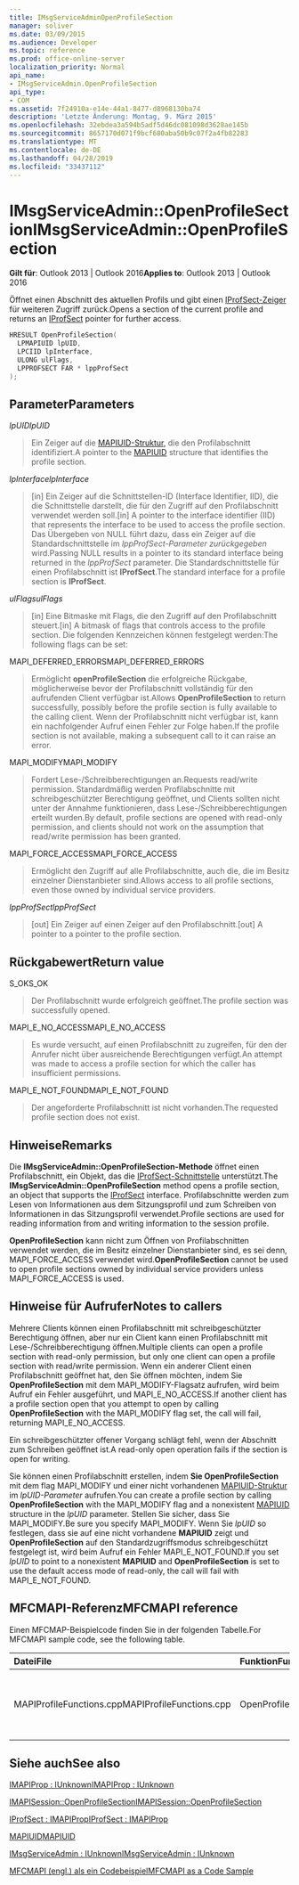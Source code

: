 ```yaml
---
title: IMsgServiceAdminOpenProfileSection
manager: soliver
ms.date: 03/09/2015
ms.audience: Developer
ms.topic: reference
ms.prod: office-online-server
localization_priority: Normal
api_name:
- IMsgServiceAdmin.OpenProfileSection
api_type:
- COM
ms.assetid: 7f24910a-e14e-44a1-8477-d8968130ba74
description: 'Letzte Änderung: Montag, 9. März 2015'
ms.openlocfilehash: 32ebdea3a594b5adf5d46dc081098d3628ae145b
ms.sourcegitcommit: 8657170d071f9bcf680aba50b9c07f2a4fb82283
ms.translationtype: MT
ms.contentlocale: de-DE
ms.lasthandoff: 04/28/2019
ms.locfileid: "33437112"
---
```

# <a name="imsgserviceadminopenprofilesection"></a><span data-ttu-id="d158d-103">IMsgServiceAdmin::OpenProfileSection</span><span class="sxs-lookup"><span data-stu-id="d158d-103">IMsgServiceAdmin::OpenProfileSection</span></span>

  
  
<span data-ttu-id="d158d-104">**Gilt für**: Outlook 2013 | Outlook 2016</span><span class="sxs-lookup"><span data-stu-id="d158d-104">**Applies to**: Outlook 2013 | Outlook 2016</span></span> 
  
<span data-ttu-id="d158d-105">Öffnet einen Abschnitt des aktuellen Profils und gibt einen [IProfSect-Zeiger](iprofsectimapiprop.md) für weiteren Zugriff zurück.</span><span class="sxs-lookup"><span data-stu-id="d158d-105">Opens a section of the current profile and returns an [IProfSect](iprofsectimapiprop.md) pointer for further access.</span></span> 
  
```cpp
HRESULT OpenProfileSection(
  LPMAPIUID lpUID,
  LPCIID lpInterface,
  ULONG ulFlags,
  LPPROFSECT FAR * lppProfSect
);
```

## <a name="parameters"></a><span data-ttu-id="d158d-106">Parameter</span><span class="sxs-lookup"><span data-stu-id="d158d-106">Parameters</span></span>

 <span data-ttu-id="d158d-107">_lpUID_</span><span class="sxs-lookup"><span data-stu-id="d158d-107">_lpUID_</span></span>
  
> <span data-ttu-id="d158d-108">Ein Zeiger auf die [MAPIUID-Struktur,](mapiuid.md) die den Profilabschnitt identifiziert.</span><span class="sxs-lookup"><span data-stu-id="d158d-108">A pointer to the [MAPIUID](mapiuid.md) structure that identifies the profile section.</span></span> 
    
 <span data-ttu-id="d158d-109">_lpInterface_</span><span class="sxs-lookup"><span data-stu-id="d158d-109">_lpInterface_</span></span>
  
> <span data-ttu-id="d158d-110">[in] Ein Zeiger auf die Schnittstellen-ID (Interface Identifier, IID), die die Schnittstelle darstellt, die für den Zugriff auf den Profilabschnitt verwendet werden soll.</span><span class="sxs-lookup"><span data-stu-id="d158d-110">[in] A pointer to the interface identifier (IID) that represents the interface to be used to access the profile section.</span></span> <span data-ttu-id="d158d-111">Das Übergeben von NULL führt dazu, dass ein Zeiger auf die Standardschnittstelle im  _lppProfSect-Parameter zurückgegeben_ wird.</span><span class="sxs-lookup"><span data-stu-id="d158d-111">Passing NULL results in a pointer to its standard interface being returned in the  _lppProfSect_ parameter.</span></span> <span data-ttu-id="d158d-112">Die Standardschnittstelle für einen Profilabschnitt ist **IProfSect**.</span><span class="sxs-lookup"><span data-stu-id="d158d-112">The standard interface for a profile section is **IProfSect**.</span></span>
    
 <span data-ttu-id="d158d-113">_ulFlags_</span><span class="sxs-lookup"><span data-stu-id="d158d-113">_ulFlags_</span></span>
  
> <span data-ttu-id="d158d-114">[in] Eine Bitmaske mit Flags, die den Zugriff auf den Profilabschnitt steuert.</span><span class="sxs-lookup"><span data-stu-id="d158d-114">[in] A bitmask of flags that controls access to the profile section.</span></span> <span data-ttu-id="d158d-115">Die folgenden Kennzeichen können festgelegt werden:</span><span class="sxs-lookup"><span data-stu-id="d158d-115">The following flags can be set:</span></span>
    
<span data-ttu-id="d158d-116">MAPI_DEFERRED_ERRORS</span><span class="sxs-lookup"><span data-stu-id="d158d-116">MAPI_DEFERRED_ERRORS</span></span> 
  
> <span data-ttu-id="d158d-117">Ermöglicht **openProfileSection** die erfolgreiche Rückgabe, möglicherweise bevor der Profilabschnitt vollständig für den aufrufenden Client verfügbar ist.</span><span class="sxs-lookup"><span data-stu-id="d158d-117">Allows **OpenProfileSection** to return successfully, possibly before the profile section is fully available to the calling client.</span></span> <span data-ttu-id="d158d-118">Wenn der Profilabschnitt nicht verfügbar ist, kann ein nachfolgender Aufruf einen Fehler zur Folge haben.</span><span class="sxs-lookup"><span data-stu-id="d158d-118">If the profile section is not available, making a subsequent call to it can raise an error.</span></span> 
    
<span data-ttu-id="d158d-119">MAPI_MODIFY</span><span class="sxs-lookup"><span data-stu-id="d158d-119">MAPI_MODIFY</span></span> 
  
> <span data-ttu-id="d158d-120">Fordert Lese-/Schreibberechtigungen an.</span><span class="sxs-lookup"><span data-stu-id="d158d-120">Requests read/write permission.</span></span> <span data-ttu-id="d158d-121">Standardmäßig werden Profilabschnitte mit schreibgeschützter Berechtigung geöffnet, und Clients sollten nicht unter der Annahme funktionieren, dass Lese-/Schreibberechtigungen erteilt wurden.</span><span class="sxs-lookup"><span data-stu-id="d158d-121">By default, profile sections are opened with read-only permission, and clients should not work on the assumption that read/write permission has been granted.</span></span> 
    
<span data-ttu-id="d158d-122">MAPI_FORCE_ACCESS</span><span class="sxs-lookup"><span data-stu-id="d158d-122">MAPI_FORCE_ACCESS</span></span>
  
> <span data-ttu-id="d158d-123">Ermöglicht den Zugriff auf alle Profilabschnitte, auch die, die im Besitz einzelner Dienstanbieter sind.</span><span class="sxs-lookup"><span data-stu-id="d158d-123">Allows access to all profile sections, even those owned by individual service providers.</span></span>
    
 <span data-ttu-id="d158d-124">_lppProfSect_</span><span class="sxs-lookup"><span data-stu-id="d158d-124">_lppProfSect_</span></span>
  
> <span data-ttu-id="d158d-125">[out] Ein Zeiger auf einen Zeiger auf den Profilabschnitt.</span><span class="sxs-lookup"><span data-stu-id="d158d-125">[out] A pointer to a pointer to the profile section.</span></span>
    
## <a name="return-value"></a><span data-ttu-id="d158d-126">Rückgabewert</span><span class="sxs-lookup"><span data-stu-id="d158d-126">Return value</span></span>

<span data-ttu-id="d158d-127">S_OK</span><span class="sxs-lookup"><span data-stu-id="d158d-127">S_OK</span></span> 
  
> <span data-ttu-id="d158d-128">Der Profilabschnitt wurde erfolgreich geöffnet.</span><span class="sxs-lookup"><span data-stu-id="d158d-128">The profile section was successfully opened.</span></span>
    
<span data-ttu-id="d158d-129">MAPI_E_NO_ACCESS</span><span class="sxs-lookup"><span data-stu-id="d158d-129">MAPI_E_NO_ACCESS</span></span> 
  
> <span data-ttu-id="d158d-130">Es wurde versucht, auf einen Profilabschnitt zu zugreifen, für den der Anrufer nicht über ausreichende Berechtigungen verfügt.</span><span class="sxs-lookup"><span data-stu-id="d158d-130">An attempt was made to access a profile section for which the caller has insufficient permissions.</span></span>
    
<span data-ttu-id="d158d-131">MAPI_E_NOT_FOUND</span><span class="sxs-lookup"><span data-stu-id="d158d-131">MAPI_E_NOT_FOUND</span></span> 
  
> <span data-ttu-id="d158d-132">Der angeforderte Profilabschnitt ist nicht vorhanden.</span><span class="sxs-lookup"><span data-stu-id="d158d-132">The requested profile section does not exist.</span></span>
    
## <a name="remarks"></a><span data-ttu-id="d158d-133">Hinweise</span><span class="sxs-lookup"><span data-stu-id="d158d-133">Remarks</span></span>

<span data-ttu-id="d158d-134">Die **IMsgServiceAdmin::OpenProfileSection-Methode** öffnet einen Profilabschnitt, ein Objekt, das die [IProfSect-Schnittstelle](iprofsectimapiprop.md) unterstützt.</span><span class="sxs-lookup"><span data-stu-id="d158d-134">The **IMsgServiceAdmin::OpenProfileSection** method opens a profile section, an object that supports the [IProfSect](iprofsectimapiprop.md) interface.</span></span> <span data-ttu-id="d158d-135">Profilabschnitte werden zum Lesen von Informationen aus dem Sitzungsprofil und zum Schreiben von Informationen in das Sitzungsprofil verwendet.</span><span class="sxs-lookup"><span data-stu-id="d158d-135">Profile sections are used for reading information from and writing information to the session profile.</span></span> 
  
 <span data-ttu-id="d158d-136">**OpenProfileSection** kann nicht zum Öffnen von Profilabschnitten verwendet werden, die im Besitz einzelner Dienstanbieter sind, es sei denn, MAPI_FORCE_ACCESS verwendet wird.</span><span class="sxs-lookup"><span data-stu-id="d158d-136">**OpenProfileSection** cannot be used to open profile sections owned by individual service providers unless MAPI_FORCE_ACCESS is used.</span></span> 
  
## <a name="notes-to-callers"></a><span data-ttu-id="d158d-137">Hinweise für Aufrufer</span><span class="sxs-lookup"><span data-stu-id="d158d-137">Notes to callers</span></span>

<span data-ttu-id="d158d-138">Mehrere Clients können einen Profilabschnitt mit schreibgeschützter Berechtigung öffnen, aber nur ein Client kann einen Profilabschnitt mit Lese-/Schreibberechtigung öffnen.</span><span class="sxs-lookup"><span data-stu-id="d158d-138">Multiple clients can open a profile section with read-only permission, but only one client can open a profile section with read/write permission.</span></span> <span data-ttu-id="d158d-139">Wenn ein anderer Client einen Profilabschnitt geöffnet hat, den Sie öffnen möchten, indem Sie **OpenProfileSection** mit dem MAPI_MODIFY-Flagsatz aufrufen, wird beim Aufruf ein Fehler ausgeführt, und MAPI_E_NO_ACCESS.</span><span class="sxs-lookup"><span data-stu-id="d158d-139">If another client has a profile section open that you attempt to open by calling **OpenProfileSection** with the MAPI_MODIFY flag set, the call will fail, returning MAPI_E_NO_ACCESS.</span></span> 
  
<span data-ttu-id="d158d-140">Ein schreibgeschützter offener Vorgang schlägt fehl, wenn der Abschnitt zum Schreiben geöffnet ist.</span><span class="sxs-lookup"><span data-stu-id="d158d-140">A read-only open operation fails if the section is open for writing.</span></span> 
  
<span data-ttu-id="d158d-141">Sie können einen Profilabschnitt erstellen, indem **Sie OpenProfileSection** mit dem flag MAPI_MODIFY und einer nicht vorhandenen [MAPIUID-Struktur](mapiuid.md) im  _lpUID-Parameter_ aufrufen.</span><span class="sxs-lookup"><span data-stu-id="d158d-141">You can create a profile section by calling **OpenProfileSection** with the MAPI_MODIFY flag and a nonexistent [MAPIUID](mapiuid.md) structure in the  _lpUID_ parameter.</span></span> <span data-ttu-id="d158d-142">Stellen Sie sicher, dass Sie MAPI_MODIFY.</span><span class="sxs-lookup"><span data-stu-id="d158d-142">Be sure you specify MAPI_MODIFY.</span></span> <span data-ttu-id="d158d-143">Wenn Sie  _lpUID_ so festlegen, dass sie auf eine nicht vorhandene **MAPIUID** zeigt und **OpenProfileSection** auf den Standardzugriffsmodus schreibgeschützt festgelegt ist, wird beim Aufruf ein Fehler MAPI_E_NOT_FOUND.</span><span class="sxs-lookup"><span data-stu-id="d158d-143">If you set  _lpUID_ to point to a nonexistent **MAPIUID** and **OpenProfileSection** is set to use the default access mode of read-only, the call will fail with MAPI_E_NOT_FOUND.</span></span> 
  
## <a name="mfcmapi-reference"></a><span data-ttu-id="d158d-144">MFCMAPI-Referenz</span><span class="sxs-lookup"><span data-stu-id="d158d-144">MFCMAPI reference</span></span>

<span data-ttu-id="d158d-145">Einen MFCMAP-Beispielcode finden Sie in der folgenden Tabelle.</span><span class="sxs-lookup"><span data-stu-id="d158d-145">For MFCMAPI sample code, see the following table.</span></span>
  
|<span data-ttu-id="d158d-146">**Datei**</span><span class="sxs-lookup"><span data-stu-id="d158d-146">**File**</span></span>|<span data-ttu-id="d158d-147">**Funktion**</span><span class="sxs-lookup"><span data-stu-id="d158d-147">**Function**</span></span>|<span data-ttu-id="d158d-148">**Comment**</span><span class="sxs-lookup"><span data-stu-id="d158d-148">**Comment**</span></span>|
|:-----|:-----|:-----|
|<span data-ttu-id="d158d-149">MAPIProfileFunctions.cpp</span><span class="sxs-lookup"><span data-stu-id="d158d-149">MAPIProfileFunctions.cpp</span></span>  <br/> |<span data-ttu-id="d158d-150">OpenProfileSection</span><span class="sxs-lookup"><span data-stu-id="d158d-150">OpenProfileSection</span></span>  <br/> |<span data-ttu-id="d158d-151">MFCMAPI verwendet die **IMsgServiceAdmin::OpenProfileSection-Methode,** um einen Profilabschnitt zu öffnen.</span><span class="sxs-lookup"><span data-stu-id="d158d-151">MFCMAPI uses the **IMsgServiceAdmin::OpenProfileSection** method to open a profile section.</span></span>  <br/> |
   
## <a name="see-also"></a><span data-ttu-id="d158d-152">Siehe auch</span><span class="sxs-lookup"><span data-stu-id="d158d-152">See also</span></span>



[<span data-ttu-id="d158d-153">IMAPIProp : IUnknown</span><span class="sxs-lookup"><span data-stu-id="d158d-153">IMAPIProp : IUnknown</span></span>](imapipropiunknown.md)
  
[<span data-ttu-id="d158d-154">IMAPISession::OpenProfileSection</span><span class="sxs-lookup"><span data-stu-id="d158d-154">IMAPISession::OpenProfileSection</span></span>](imapisession-openprofilesection.md)
  
[<span data-ttu-id="d158d-155">IProfSect : IMAPIProp</span><span class="sxs-lookup"><span data-stu-id="d158d-155">IProfSect : IMAPIProp</span></span>](iprofsectimapiprop.md)
  
[<span data-ttu-id="d158d-156">MAPIUID</span><span class="sxs-lookup"><span data-stu-id="d158d-156">MAPIUID</span></span>](mapiuid.md)
  
[<span data-ttu-id="d158d-157">IMsgServiceAdmin : IUnknown</span><span class="sxs-lookup"><span data-stu-id="d158d-157">IMsgServiceAdmin : IUnknown</span></span>](imsgserviceadminiunknown.md)


[<span data-ttu-id="d158d-158">MFCMAPI (engl.) als ein Codebeispiel</span><span class="sxs-lookup"><span data-stu-id="d158d-158">MFCMAPI as a Code Sample</span></span>](mfcmapi-as-a-code-sample.md)


